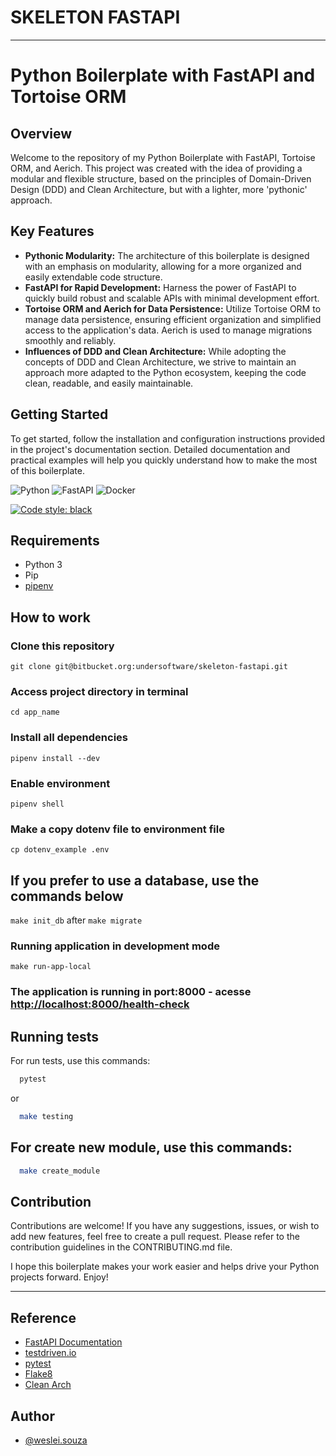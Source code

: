 
# SKELETON FASTAPI

---

# Python Boilerplate with FastAPI and Tortoise ORM

## Overview

Welcome to the repository of my Python Boilerplate with FastAPI, Tortoise ORM, and Aerich. This project was created with the idea of providing a modular and flexible structure, based on the principles of Domain-Driven Design (DDD) and Clean Architecture, but with a lighter, more 'pythonic' approach.

## Key Features

- **Pythonic Modularity:** The architecture of this boilerplate is designed with an emphasis on modularity, allowing for a more organized and easily extendable code structure.
- **FastAPI for Rapid Development:** Harness the power of FastAPI to quickly build robust and scalable APIs with minimal development effort.
- **Tortoise ORM and Aerich for Data Persistence:** Utilize Tortoise ORM to manage data persistence, ensuring efficient organization and simplified access to the application's data. Aerich is used to manage migrations smoothly and reliably.
- **Influences of DDD and Clean Architecture:** While adopting the concepts of DDD and Clean Architecture, we strive to maintain an approach more adapted to the Python ecosystem, keeping the code clean, readable, and easily maintainable.

## Getting Started

To get started, follow the installation and configuration instructions provided in the project's documentation section. Detailed documentation and practical examples will help you quickly understand how to make the most of this boilerplate.


![Python](https://img.shields.io/badge/python-3670A0?style=for-the-badge&logo=python&logoColor=ffdd54)
![FastAPI](https://img.shields.io/badge/FastAPI-005571?style=for-the-badge&logo=fastapi)
![Docker](https://img.shields.io/badge/docker-%230db7ed.svg?style=for-the-badge&logo=docker&logoColor=white)

[![Code style: black](https://img.shields.io/badge/code%20style-black-000000.svg)](https://github.com/ambv/black)


## Requirements


 - Python 3 
 - Pip
 - [pipenv](https://pipenv-fork.readthedocs.io/en/latest/basics.html)


## How to work

### Clone this repository
`git clone git@bitbucket.org:undersoftware/skeleton-fastapi.git`

### Access project directory in terminal
`cd app_name`

### Install all dependencies
`pipenv install --dev`

### Enable environment
`pipenv shell`

### Make a copy dotenv file to environment file
`cp dotenv_example .env`

## If you prefer to use a database, use the commands below 
`make init_db` 
after 
`make migrate`

### Running application in development mode
`make run-app-local`

### The application is running in port:8000 - acesse <http://localhost:8000/health-check> 
## Running tests

For run tests, use this commands:

```bash
  pytest 
```
or
```bash
  make testing 
```

## For create new module, use this commands:
```bash
  make create_module 
```
## Contribution

Contributions are welcome! If you have any suggestions, issues, or wish to add new features, feel free to create a pull request. Please refer to the contribution guidelines in the CONTRIBUTING.md file.

I hope this boilerplate makes your work easier and helps drive your Python projects forward. Enjoy!

---
## Reference

 - [FastAPI Documentation](https://fastapi.tiangolo.com/)
 - [testdriven.io](https://testdriven.io/courses/tdd-fastapi/)
 - [pytest](https://docs.pytest.org/en/6.2.x/contents.html)
 - [Flake8](https://flake8.pycqa.org/en/latest/)
 - [Clean Arch](https://blog.cleancoder.com/uncle-bob/2012/08/13/the-clean-architecture.html)
 
## Author

- [@weslei.souza](weslei.souza@under.com.br)




